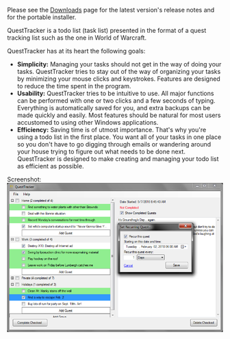 Please see the [Downloads](http://questtracker.codeplex.com/releases/) page for the latest version's release notes and for the portable installer.

QuestTracker is a todo list (task list) presented in the format of a quest tracking list such as the one in World of Warcraft.

QuestTracker has at its heart the following goals: 
* **Simplicity:** Managing your tasks should not get in the way of doing your tasks. QuestTracker tries to stay out of the way of organizing your tasks by minimizing your mouse clicks and keystrokes. Features are designed to reduce the time spent in the program. 
* **Usability:** QuestTracker tries to be intuitive to use. All major functions can be performed with one or two clicks and a few seconds of typing. Everything is automatically saved for you, and extra backups can be made quickly and easily. Most features should be natural for most users accustomed to using other Windows applications.
* **Efficiency:** Saving time is of utmost importance. That's why you're using a todo list in the first place. You want all of your tasks in one place so you don't have to go digging through emails or wandering around your house trying to figure out what needs to be done next. QuestTracker is designed to make creating and managing your todo list as efficient as possible.

Screenshot:
![](Home_screenshot.png)